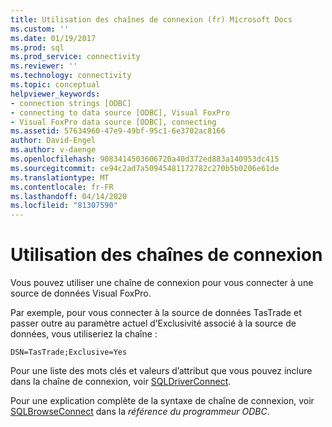 ```yaml
---
title: Utilisation des chaînes de connexion (fr) Microsoft Docs
ms.custom: ''
ms.date: 01/19/2017
ms.prod: sql
ms.prod_service: connectivity
ms.reviewer: ''
ms.technology: connectivity
ms.topic: conceptual
helpviewer_keywords:
- connection strings [ODBC]
- connecting to data source [ODBC], Visual FoxPro
- Visual FoxPro data source [ODBC], connecting
ms.assetid: 57634960-47e9-49bf-95c1-6e3702ac8166
author: David-Engel
ms.author: v-daenge
ms.openlocfilehash: 9083414503606720a40d372ed883a140953dc415
ms.sourcegitcommit: ce94c2ad7a50945481172782c270b5b0206e61de
ms.translationtype: MT
ms.contentlocale: fr-FR
ms.lasthandoff: 04/14/2020
ms.locfileid: "81307590"
---
```

# <a name="using-connection-strings"></a>Utilisation des chaînes de connexion
Vous pouvez utiliser une chaîne de connexion pour vous connecter à une source de données Visual FoxPro.  
  
 Par exemple, pour vous connecter à la source de données TasTrade et passer outre au paramètre actuel d’Exclusivité associé à la source de données, vous utiliseriez la chaîne :  
  
```  
DSN=TasTrade;Exclusive=Yes  
```  
  
 Pour une liste des mots clés et valeurs d’attribut que vous pouvez inclure dans la chaîne de connexion, voir [SQLDriverConnect](../../odbc/microsoft/sqldriverconnect-visual-foxpro-odbc-driver.md).  
  
 Pour une explication complète de la syntaxe de chaîne de connexion, voir [SQLBrowseConnect](../../odbc/reference/syntax/sqlbrowseconnect-function.md) dans la *référence du programmeur ODBC*.
